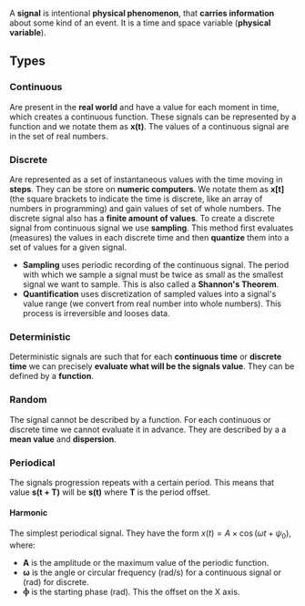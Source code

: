 A **signal** is intentional **physical phenomenon**, that **carries information** about some kind of an event. It is a time and space variable (**physical variable**).
## Types
### Continuous
Are present in the **real world** and have a value for each moment in time, which creates a continuous function. These signals can be represented by a function and we notate them as **x(t)**. The values of a continuous signal are in the set of real numbers.
### Discrete
Are represented as a set of instantaneous values with the time moving in **steps**. They can be store on **numeric computers**. We notate them as **x\[t\]** (the square brackets to indicate the time is discrete, like an array of numbers in programming) and gain values of set of whole numbers. The discrete signal also has a **finite amount of values**. To create a discrete signal from continuous signal we use **sampling**. This method first evaluates (measures) the values in each discrete time and then **quantize** them into a set of values for a given signal.
- **Sampling** uses periodic recording of the continuous signal. The period with which we sample a signal must be twice as small as the smallest signal we want to sample. This is also called a **Shannon's Theorem**.
- **Quantification** uses discretization of sampled values into a signal's value range (we convert from real number into whole numbers). This process is irreversible and looses data.
### Deterministic
Deterministic signals are such that for each **continuous time** or **discrete time** we can precisely **evaluate what will be the signals value**. They can be defined by a **function**.
### Random
The signal cannot be described by a function. For each continuous or discrete time we cannot evaluate it in advance. They are described by a a **mean value** and **dispersion**.
### Periodical
The signals progression repeats with a certain period. This means that value **s(t + T)** will be **s(t)** where **T** is the period offset.
#### Harmonic
The simplest periodical signal. They have the form $x(t) = A \times \cos(\omega t + \psi_{0})$, where:
- **A** is the amplitude or the maximum value of the periodic function.
- **ω** is the angle or circular frequency (rad/s) for a continuous signal or (rad) for discrete.
- **Ⲫ** is the starting phase (rad). This the offset on the X axis.
